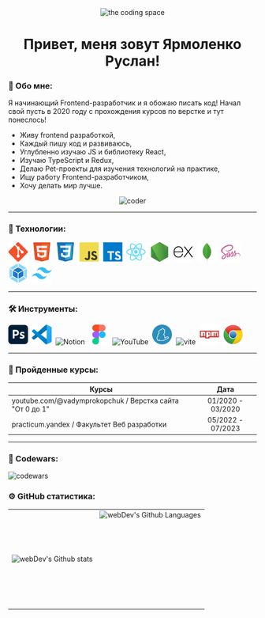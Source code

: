 <div align="center">
  <img src="https://media.giphy.com/media/Tgw604MyLJnDtbi4t0/giphy.gif" title="the coding space" alt="the coding space" width="300" height="300" >
</div>

<!-- <div id="badges" align="center">
    <a href="your-linkedin-URL">
    <img src="https://img.shields.io/badge/LinkedIn-blue?style=for-the-badge&logo=linkedin&logoColor=white" alt="LinkedIn Badge"/>
  </a>
  <a href="https://www.youtube.com/channel/UCGvXcfQSNzvcsVbe0WJa5WA">
    <img src="https://img.shields.io/badge/YouTube-red?style=for-the-badge&logo=youtube&logoColor=white" alt="Youtube"/>
  </a>
  <a href="your-twitter-URL">
    <img src="https://img.shields.io/badge/Twitter-blue?style=for-the-badge&logo=twitter&logoColor=white" alt="Twitter"/>
  </a>
</div> -->

<h1 align="center">
  Привет, меня зовут Ярмоленко Руслан!
</h1>

### &#129485; Обо мне:

Я начинающий Frontend-разработчик и я обожаю писать код! Начал свой пусть в 2020 году с прохождения курсов по верстке и тут понеслось!
- Живу frontend разработкой,
- Каждый пишу код и развиваюсь,
- Углубленно изучаю JS и библиотеку React,
- Изучаю TypeScript и Redux,
- Делаю Pet-проекты для изучения технологий на практике,
- Ищу работу Frontend-разработчиком,
- Хочу делать мир лучше.

<div align="center">
  <img src="https://media.giphy.com/media/qEqiI3Oq7vBkoE236M/giphy.gif" title="Coder" alt="coder" height="70">
</div>

---

### &#128300; Технологии:

<div>
  <img src="https://github.com/devicons/devicon/blob/master/icons/git/git-original.svg" title="git" alt="git" width="40" height="40"/>&nbsp
  <img src="https://github.com/devicons/devicon/blob/master/icons/html5/html5-original.svg" title="html5" alt="html5" width="40" height="40"/>&nbsp
  <img src="https://github.com/devicons/devicon/blob/master/icons/css3/css3-original.svg" title="css" alt="css" width="40" height="40"/>&nbsp
  <img src="https://github.com/devicons/devicon/blob/master/icons/javascript/javascript-original.svg" title="javascript" alt="javascript" width="40" height="40"/>&nbsp
  <img src="https://github.com/devicons/devicon/blob/master/icons/typescript/typescript-original.svg" title="typescript" alt="typescript" width="40" height="40"/>&nbsp;
  <img src="https://github.com/devicons/devicon/blob/master/icons/react/react-original.svg" title="reactjs" alt="reactjs" width="40" height="40"/>&nbsp
  <img src="https://github.com/devicons/devicon/blob/master/icons/nodejs/nodejs-original.svg" title="nodejs" alt="nodejs" width="40" height="40"/>&nbsp
  <img src="https://github.com/devicons/devicon/blob/master/icons/express/express-original.svg" title="express" alt="express" width="40" height="40"/>&nbsp
  <img src="https://github.com/devicons/devicon/blob/master/icons/mongodb/mongodb-original.svg" title="mongodb" alt="mongodb" width="40" height="40"/>&nbsp  
  <img src="https://github.com/devicons/devicon/blob/master/icons/sass/sass-original.svg" title="sass/scss" alt="sass/scss" width="40" height="40"/>&nbsp;
  <img src="https://github.com/devicons/devicon/blob/master/icons/webpack/webpack-original.svg" title="webpack" alt="webpack" width="40" height="40"/>&nbsp;
  <img src="https://github.com/devicons/devicon/blob/master/icons/tailwindcss/tailwindcss-plain.svg" title="tailwindcss" alt="tailwindcss" width="40" height="40"/>&nbsp;
</div>

---

### 🛠 Инструменты:

<div>
  <img src="https://github.com/devicons/devicon/blob/master/icons/photoshop/photoshop-plain.svg" title="photoshop" alt="photoshop" width="40" height="40"/>&nbsp;
  <img src="https://github.com/devicons/devicon/blob/master/icons/vscode/vscode-original.svg" title="VSCode" alt="VSCode" width="40" height="40"/>&nbsp;
  <img src="https://upload.wikimedia.org/wikipedia/commons/e/e9/Notion-logo.svg" title="Notion" alt="Notion" width="40" height="40"/>&nbsp;
  <img src="https://github.com/devicons/devicon/blob/master/icons/figma/figma-original.svg" title="figma" alt="figma" width="40" height="40"/>&nbsp;
  <img src="https://upload.wikimedia.org/wikipedia/commons/9/9e/YouTube_Logo_%282013-2017%29.svg" title="YouTube" alt="YouTube" width="40" height="40"/>&nbsp;
  <img src="https://github.com/devicons/devicon/blob/master/icons/yarn/yarn-original.svg" title="yarn" alt="yarn" width="40" height="40"/>&nbsp;
  <img src="https://www.svgrepo.com/show/374167/vite.svg" title="vite" alt="vite" width="40" height="40"/>&nbsp;
  <img src="https://github.com/devicons/devicon/blob/master/icons/npm/npm-original-wordmark.svg" title="npm" alt="npm" width="40" height="40"/>&nbsp;
  <img src="https://github.com/devicons/devicon/blob/master/icons/chrome/chrome-original.svg  " title="chrome" alt="chrome" width="40" height="40"/>&nbsp;
</div>

---

### &#128188; Пройденные курсы:

| Курсы                                                           | Дата              |
| ----------------------------------------------------------------| :---------------: |
| youtube.com/@vadymprokopchuk / Верстка сайта "От 0 до 1"        | 01/2020 - 03/2020 |
| practicum.yandex / Факультет Веб разработки                     | 05/2022 - 07/2023 |

---

### &#129354; Codewars:

![codewars](https://www.codewars.com/users/Alfo007/badges/large)

### ⚙️ GitHub статистика:

<table>
  <tr>
    <td>
      <img align="left" src="http://github-readme-streak-stats.herokuapp.com?user=yarmolenko-ruslan&theme=dark&background=000000" alt="webDev's Github stats" />
    </td>
    <td>
      <img height="195px" align="right" alt="webDev's Github Languages" src="https://github-readme-stats-sigma-five.vercel.app/api/top-langs/?username=yarmolenko-ruslan&layout=compact&theme=vision-friendly-dark" />
    </td>
  </tr>
</table>
